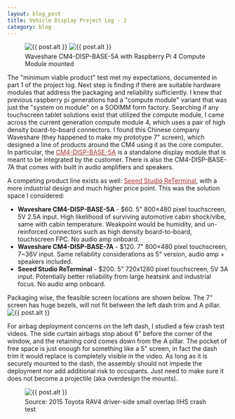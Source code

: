 ```yaml
---
layout: blog_post
title: Vehicle Display Project Log - 2
category: blog
---
```


<figure>
    <img src="{{site.url}}/img/blog/car_display2/waveshare1.png" class="img-responsive img-centered" alt="{{ post.alt }}">
    <img src="{{site.url}}/img/blog/car_display2/waveshare2.png" class="img-responsive img-centered" alt="{{ post.alt }}" style="margin-bottom: 5px">
    <figcaption class="text-center">Waveshare CM4-DISP-BASE-5A with Raspberry Pi 4 Compute Module mounted</figcaption>
</figure>

The "minimum viable product" test met my expectations, documented in part 1 of the project log. Next step is finding if there are suitable hardware modules that address the packaging and reliability sufficiently. I knew that previous raspberry pi generations had a "compute module" variant that was just the "system on module" on a SODIMM form factory. Searching if any touchscreen tablet solutions exist that utilized the compute module, I came across the current generation compute module 4, which uses a pair of high density board-to-board connectors. I found this Chinese company Waveshare (they happened to make my prototype 7" screen), which designed a line of products around the CM4 using it as the core computer. In particular, the <a href="https://www.waveshare.com/wiki/CM4-DISP-BASE-5A" style="color: #a83232" target="_blank">CM4-DISP-BASE-5A</a> is a standalone display module that is meant to be integrated by the customer. There is also the CM4-DISP-BASE-7A that comes with built in audio amplifiers and speakers.

A competing product line exists as well: <a href="https://www.seeedstudio.com/ReTerminal-with-CM4-p-4904.html" style="color: #a83232" target="_blank">Seeed Studio ReTerminal</a>, with a more industrial design and much higher price point. This was the solution space I considered:

* **Waveshare CM4-DISP-BASE-5A** - $60. 5" 800×480 pixel touchscreen, 5V 2.5A input. High likelihood of surviving automotive cabin shock/vibe, same with cabin temperature. Weakpoint would be humidity, and un-reinforced connectors such as high density board-to-board, touchscreen FPC. No audio amp onboard.
* **Waveshare CM4-DISP-BASE-7A** - $120. 7" 800×480 pixel touchscreen, 7~36V input. Same reliability considerations as 5" version, audio amp + speakers included.
* **Seeed Studio ReTerminal** - $200. 5" 720x1280 pixel touchscreen, 5V 3A input. Potentially better reliability from large heatsink and industrial focus. No audio amp onboard.

Packaging wise, the feasible screen locations are shown below. The 7" screen has huge bezels, will not fit between the left dash trim and A pillar.
<img src="{{site.url}}/img/blog/car_display2/dash_scstudy.jpg" class="img-responsive img-centered" alt="{{ post.alt }}">

For airbag deployment concerns on the left dash, I studied a few crash test videos. The side curtain airbags stop about 6" before the corner of the window, and the retaining cord comes down from the A pillar. The pocket of free space is just enough for something like a 5" screen, in fact the dash trim it would replace is completely visible in the video. As long as it is securely mounted to the dash, the assembly should not impede the deployment nor add additional risk to occupants. Just need to make sure it does not become a projectile (aka overdesign the mounts).

<figure>
    <img src="{{site.url}}/img/blog/car_display2/RAV4_crashtest.gif" class="img-responsive img-centered" alt="{{ post.alt }}" style="margin-bottom: 5px">
    <figcaption class="text-center">Source: 2015 Toyota RAV4 driver-side small overlap IIHS crash test </figcaption>
</figure>

